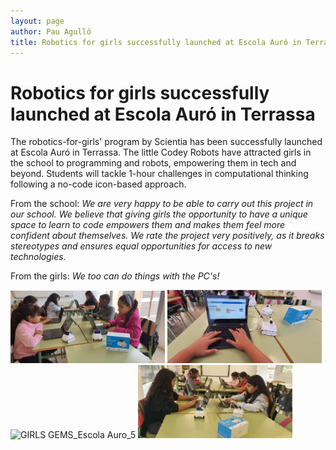 ```yaml
---
layout: page
author: Pau Agulló
title: Robotics for girls successfully launched at Escola Auró in Terrassa
---
```


# Robotics for girls successfully launched at Escola Auró in Terrassa

The robotics-for-girls' program by Scientia has been successfully launched at Escola Auró in Terrassa.
The little Codey Robots have attracted girls in the school to programming and robots, empowering them
in tech and beyond. Students will tackle 1-hour challenges in computational thinking following a
no-code icon-based approach.

From the school: _We are very happy to be able to carry out this project in our school. We believe that_
_giving girls the opportunity to have a unique space to learn to code empowers them and makes them_
_feel more confident about themselves. We rate the project very positively, as it breaks stereotypes and_
_ensures equal opportunities for access to new technologies._

From the girls: _We too can do things with the PC's!_

<img src="/assets/GIRLS GEMS_Escola Auro_1.jpg" alt="GIRLS GEMS_Escola Auro_1" width="49%"/>
<img src="/assets/GIRLS GEMS_Escola Auro_4.jpg" alt="GIRLS GEMS_Escola Auro_4" width="49%"/>
<img src="/assets/GIRLS GEMS_Escola Auro_5.jpg" alt="GIRLS GEMS_Escola Auro_5" width="49%"/>
<img src="/assets/GIRLS GEMS_Escola Auro_6.jpg" alt="GIRLS GEMS_Escola Auro_6" width="49%"/>
